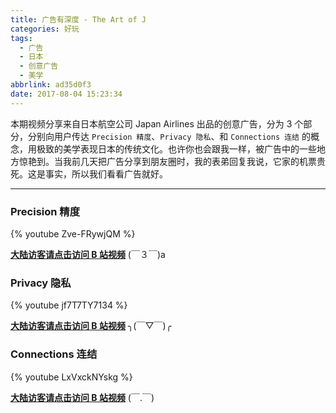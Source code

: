 ```yaml
---
title: 广告有深度 - The Art of J
categories: 好玩
tags:
  - 广告
  - 日本
  - 创意广告
  - 美学
abbrlink: ad35d0f3
date: 2017-08-04 15:23:34
---
```


本期视频分享来自日本航空公司 Japan Airlines 出品的创意广告，分为 3 个部分，分别向用户传达 `Precision 精度`、`Privacy 隐私`、和 `Connections 连结` 的概念，用极致的美学表现日本的传统文化。也许你也会跟我一样，被广告中的一些地方惊艳到。当我前几天把广告分享到朋友圈时，我的表弟回复我说，它家的机票贵死。这是事实，所以我们看看广告就好。

------

### Precision 精度

{% youtube Zve-FRywjQM %}

**[大陆访客请点击访问 B 站视频](http://www.bilibili.com/video/av9602142/)** (￣３￣)a

<!--more-->

### Privacy 隐私

{% youtube jf7T7TY7134 %}

**[大陆访客请点击访问 B 站视频](http://www.bilibili.com/video/av9602142/#page=2)** ╮(￣▽￣)╭

### Connections 连结

{% youtube LxVxckNYskg %}

**[大陆访客请点击访问 B 站视频](http://www.bilibili.com/video/av9602142/#page=3)** (￣.￣)
